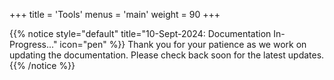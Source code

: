 +++
title = 'Tools'
menus = 'main'
weight = 90
+++

<!--
Copyright (c) 2024, 2025, Oracle and/or its affiliates.
Licensed under the Universal Permissive License v1.0 as shown at http://oss.oracle.com/licenses/upl.
-->

{{% notice style="default" title="10-Sept-2024: Documentation In-Progress..." icon="pen" %}}
Thank you for your patience as we work on updating the documentation. Please check back soon for the latest updates.
{{% /notice %}}
